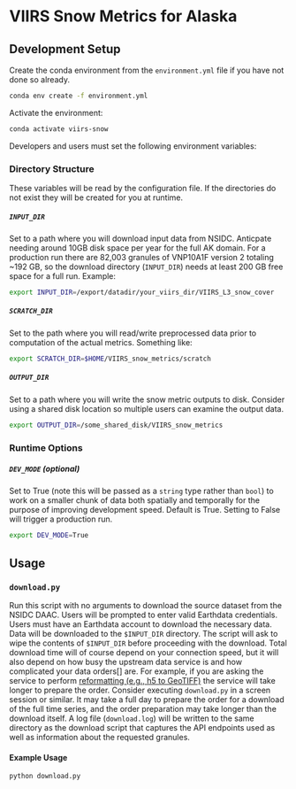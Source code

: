# VIIRS Snow Metrics for Alaska

## Development Setup
Create the conda environment from the `environment.yml` file if you have not done so already.
```sh
conda env create -f environment.yml
```
Activate the environment:
```sh
conda activate viirs-snow
```

Developers and users must set the following environment variables:
### Directory Structure
These variables will be read by the configuration file. If the directories do not exist they will be created for you at runtime.
##### `INPUT_DIR`
Set to a path where you will download input data from NSIDC. Anticpate needing around 10GB disk space per year for the full AK domain. For a production run there are 82,003 granules of VNP10A1F version 2 totaling ~192 GB, so the download directory (`INPUT_DIR`) needs at least 200 GB free space for a full run. Example:
```sh
export INPUT_DIR=/export/datadir/your_viirs_dir/VIIRS_L3_snow_cover
```
##### `SCRATCH_DIR`
Set to the path where you will read/write preprocessed data prior to computation of the actual metrics. Something like:
```sh
export SCRATCH_DIR=$HOME/VIIRS_snow_metrics/scratch
```
##### `OUTPUT_DIR`
Set to a path where you will write the snow metric outputs to disk. Consider using a shared disk location so multiple users can examine the output data.
```sh
export OUTPUT_DIR=/some_shared_disk/VIIRS_snow_metrics
``` 
### Runtime Options
##### `DEV_MODE` (optional)
Set to True (note this will be passed as a `string` type rather than `bool`) to work on a smaller chunk of data both spatially and temporally for the purpose of improving development speed. Default is True. Setting to False will trigger a production run.
```sh
export DEV_MODE=True
```

## Usage
### `download.py`
Run this script with no arguments to download the source dataset from the NSIDC DAAC. Users will be prompted to enter valid Earthdata credentials. Users must have an Earthdata account to download the necessary data. Data will be downloaded to the `$INPUT_DIR` directory. The script will ask to wipe the contents of `$INPUT_DIR` before proceeding with the download. Total download time will of course depend on your connection speed, but it will also depend on how busy the upstream data service is and how complicated your data orders[] are. For example, if you are asking the service to perform [reformatting (e.g., h5 to GeoTIFF)](https://nsidc.org/data/user-resources/help-center/table-key-value-pair-kvp-operands-subsetting-reformatting-and-reprojection-services) the service will take longer to prepare the order. Consider executing `download.py` in a screen session or similar. It may take a full day to prepare the order for a download of the full time series, and the order preparation may take longer than the download itself. A log file (`download.log`) will be written to the same directory as the download script that captures the API endpoints used as well as information about the requested granules.
#### Example Usage
`python download.py`



